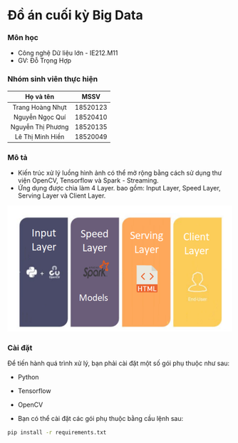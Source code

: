 # Đồ án cuối kỳ Big Data

### Môn học 
- Công nghệ Dữ liệu lớn - IE212.M11
- GV: Đỗ Trọng Hợp

### Nhóm sinh viên thực hiện
  |       **Họ và tên**      |       **MSSV**       |
  |     :------------:       |    :-------------:   |
  |     Trang Hoàng Nhựt     |     18520123         |
  |     Nguyễn Ngọc Quí      |     18520410         |
  |     Nguyễn Thị Phương    |     18520135         |
  |     Lê Thị Minh Hiền     |     18520049         |

### Mô tả
- Kiến trúc xử lý luồng hình ảnh có thể mở rộng bằng cách sử dụng thư viện OpenCV, Tensorflow và Spark - Streaming. 
- Ứng dụng được chia làm 4 Layer. bao gồm: Input Layer, Speed Layer, Serving Layer và Client Layer.

![](4layer.png)


### Cài đặt
Để tiến hành quá trình xử lý, bạn phải cài đặt một số gói phụ thuộc như sau:
 - Python
 - Tensorflow
 - OpenCV

- Bạn có thể cài đặt các gói phụ thuộc bằng cầu lệnh sau:

```bash
pip install -r requirements.txt 
```
